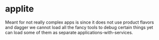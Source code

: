 applite
========

Meant for not really complex apps is since it does not use product flavors and dagger we cannot load
all the fancy tools to debug certain things yet can load some of them as separate
applications-with-services.


